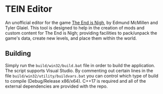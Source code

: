 # TEIN Editor

An unofficial editor for the game [The End is Nigh](https://store.steampowered.com/app/583470/The_End_Is_Nigh/),
by Edmund McMillen and Tyler Glaiel. This tool is designed to help in the creation
of mods and custom content for The End is Nigh; providing facilities to pack/unpack
the game's data, create new levels, and place them within the world.

## Building

Simply run the `build/win32/build.bat` file in order to build the application.
The script supports Visual Studio. By commenting out certain lines in the file
`build/win32/utility/buildvars.bat` you can control which type of build to
compile (Debug/Release x86/x64). C++17 is required and all of the external
dependencies are provided with the repo.
